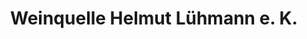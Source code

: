 ---
title: "Weinquelle Helmut Lühmann e. K."
url: /hamburg/weinquelle-helmut-luehmann-e-k/
shop: Spirituosen
---
